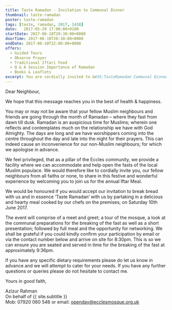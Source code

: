 ```yaml
---
title: Taste Ramadan - Invitation to Communal Dinner
thumbnail: taste-ramadan
poster: taste-ramadan
tags: [taste, ramadan, 2017, 1438]
date:   2017-05-29 17:00:00+0100
startDate: 2017-06-10T20:30:00+0000
doorTime: 2017-06-10T20:30:00+0000
endDate: 2017-06-10T22:00:00+0000
offers:
  - Guided Tours
  - Observe Prayer
  - Traditional Iftari Food
  - Q & A Session Importance of Ramadan
  - Books & Leaflets
excerpt: You are cordially invited to &#35;TasteRamadan Communal Dinner.
---
```


Dear Neighbour,

We hope that this message reaches you in the best of health & happiness.

You may or may not be aware that your fellow Muslim neighbours and friends are going through the month of Ramadan – where they fast from dawn till dusk. Ramadan is an auspicious time for Muslims; wherein one reflects and contemplates much on the relationship we have with God Almighty. The days are long and we have worshippers coming into the centre throughout the day and late into the night for their prayers. This can indeed cause an inconvenience for our non-Muslim neighbours; for which we apologise in advance.

We feel privileged, that as a pillar of the Eccles community, we provide a facility where we can accommodate and help open the fasts of the local Muslim populace. We would therefore like to cordially invite you, our fellow neighbours from all faiths or none, to share in this festive and wonderful experience by welcoming you to join us for the annual Iftar Meal.

We would be honoured if you would accept our invitation to break bread with us and in essence ‘Taste Ramadan’ with us by partaking in a delicious and hearty meal cooked by our chefs on the premises; on Saturday 10th June 2017.

The event will comprise of a meet and greet; a tour of the mosque, a look at the communal preparations for the breaking of the fast as well as a short presentation; followed by full meal and the opportunity for networking. We shall be grateful if you could kindly confirm your participation by email or via the contact number below and arrive on site for 8:30pm. This is so we can ensure you are seated and served in time for the breaking of the fast at approximately 9:36pm.

If you have any specific dietary requirements please do let us know in advance and we will attempt to cater for your needs. If you have any further questions or queries please do not hesitate to contact me.

Yours in good faith,

Azizur Rahman<br/>
On behalf of {{ site.subtitle }}<br/>
Mob: 07920 060 546 or email: openday@ecclesmosque.org.uk

